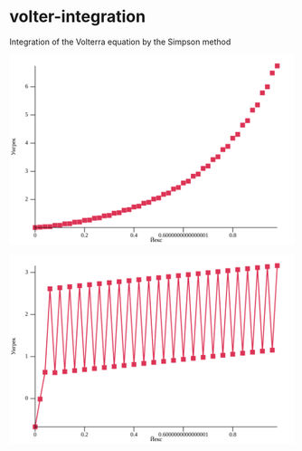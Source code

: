 # volter-integration

Integration of the Volterra equation by the Simpson method

![img](scatter3.svg)

![img](scatter.svg)